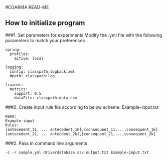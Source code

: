 #CGARMA READ-ME 
## How to initialize program

###1. Set parameters for experiments 
Modify the .yml file with the following parameters to match your preferences 
```
spring:
  profiles:
    active: local

logging:
  config: classpath:logback.xml
  #path: classpath:log

trainer:
  metrics:
    support: 0.5
    dataFile: classpath:data.csv

```

###2. Create input rule file according to below scheme:
Example-input.txt
```$xslt
Name: 
Example-input
Rules:
[antecedent_11, ... antecedent_1k],[consequent_11,...,consequent_1k]
[antecedent_21, ... antecdent_2k],[consequent_21,...,consequent_2k]
```
###2. Pass in command line arguments
```$xslt
-c -r sample.yml driverdatabase.csv output.txt Example-input.txt
```